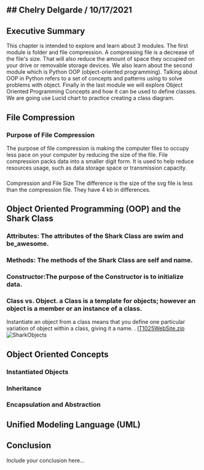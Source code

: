 
## ## Chelry Delgarde / 10/17/2021

## Executive Summary 
This chapter is intended to explore and learn about 3 modules. The first module is folder and file compression. A compressing file is a decrease of 
the file's size. That will also reduce the amount of space they occupied on your drive or removable storage devices. We also learn about the second module which is
Python OOP (object-oriented programming). Talking about OOP in Python refers to a set of concepts and patterns using to solve problems with object.
Finally in the last module we will explore Object Oriented Programming Concepts and how it can be used to define classes. We are going use Lucid chart to practice creating a class diagram.  
## File Compression
### Purpose of File Compression
The purpose of file compression is making the computer files to occupy less pace on your computer by reducing the size of the file.  File compression packs data into a smaller digit form. It is used to help reduce resources usage, such as data storage space or transmission capacity. 
### 
Compression and File Size
The difference is the size of the svg file is less than the compression file. They have 4 kb in differences. 
## Object Oriented Programming (OOP) and the Shark Class
### Attributes: The attributes of the Shark Class are swim and be_awesome.
### Methods: The methods of the Shark Class are self and name.
### Constructor:The purpose of the  Constructor  is to initialize data. 
### Class vs. Object. a Class is a template for objects; however an object is a member or an instance of a class.
Instantiate an object from a class means that you define one particular variation of object within a class, giving it a name.
.  [IT1025WebSite.zip](https://github.com/Schellry/IT1025-1/files/7360595/IT1025WebSite.zip)
![SharkObjects](https://user-images.githubusercontent.com/89929757/137646430-36f479fc-e266-4282-b76e-01d2480db6fb.png)


## Object Oriented Concepts
### Instantiated Objects
### Inheritance
### Encapsulation and Abstraction

## Unified Modeling Language (UML)

## Conclusion
Include your conclusion here...
